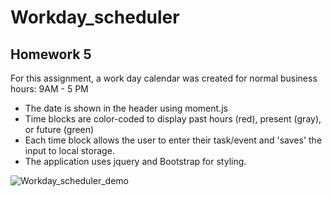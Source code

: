 # Workday_scheduler

## Homework 5

For this assignment, a work day calendar was created for normal business hours: 9AM - 5 PM

* The date is shown in the header using moment.js
* Time blocks are color-coded to display past hours (red), present (gray), or future (green)
* Each time block allows the user to enter their task/event and 'saves' the input to local storage.
* The application uses jquery and Bootstrap for styling.

![Workday_scheduler_demo](https://user-images.githubusercontent.com/70115734/98186176-6fee1380-1ecb-11eb-9658-8eec72e675b6.png)
